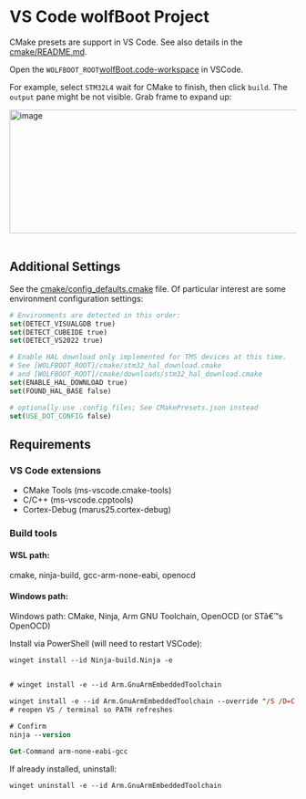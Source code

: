 ﻿# VS Code wolfBoot Project

CMake presets are support in VS Code. See also details in the [cmake/README.md](../../cmake/README).

Open the `WOLFBOOT_ROOT`[wolfBoot.code-workspace](../../wolfBoot.code-workspace) in VSCode.

For example, select `STM32L4` wait for CMake to finish, then click `build`. The `output` pane might be not visible. Grab frame to expand up:

<img width="848" height="217" alt="image" src="https://github.com/user-attachments/assets/39a67930-18f6-4ce2-b221-a475956ca672" /><br /><br />

## Additional Settings

See the [cmake/config_defaults.cmake](../../cmake/config_defaults.cmake) file. Of particular interest
are some environment configuration settings:

```cmake
# Environments are detected in this order:
set(DETECT_VISUALGDB true)
set(DETECT_CUBEIDE true)
set(DETECT_VS2022 true)

# Enable HAL download only implemented for TMS devices at this time.
# See [WOLFBOOT_ROOT]/cmake/stm32_hal_download.cmake
# and [WOLFBOOT_ROOT]/cmake/downloads/stm32_hal_download.cmake
set(ENABLE_HAL_DOWNLOAD true)
set(FOUND_HAL_BASE false)

# optionally use .config files; See CMakePresets.json instead
set(USE_DOT_CONFIG false)
```

## Requirements

### VS Code extensions

- CMake Tools (ms-vscode.cmake-tools)
- C/C++ (ms-vscode.cpptools)
- Cortex-Debug (marus25.cortex-debug)

### Build tools

#### WSL path:

cmake, ninja-build, gcc-arm-none-eabi, openocd

#### Windows path:

Windows path: CMake, Ninja, Arm GNU Toolchain, OpenOCD (or STâ€™s OpenOCD)

Install via PowerShell (will need to restart VSCode):

```ps
winget install --id Ninja-build.Ninja -e


# winget install -e --id Arm.GnuArmEmbeddedToolchain

winget install -e --id Arm.GnuArmEmbeddedToolchain --override "/S /D=C:\Tools\arm-gnu-toolchain-14.2.rel1"
# reopen VS / terminal so PATH refreshes

# Confirm
ninja --version

Get-Command arm-none-eabi-gcc
```

If already installed, uninstall:

```
winget uninstall -e --id Arm.GnuArmEmbeddedToolchain
```
